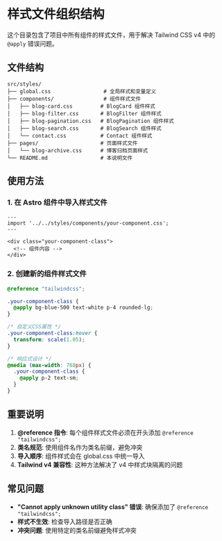 # 样式文件组织结构

这个目录包含了项目中所有组件的样式文件，用于解决 Tailwind CSS v4 中的 `@apply` 错误问题。

## 文件结构

```
src/styles/
├── global.css                 # 全局样式和变量定义
├── components/                # 组件样式文件
│   ├── blog-card.css         # BlogCard 组件样式
│   ├── blog-filter.css       # BlogFilter 组件样式
│   ├── blog-pagination.css   # BlogPagination 组件样式
│   ├── blog-search.css       # BlogSearch 组件样式
│   └── contact.css           # Contact 组件样式
├── pages/                    # 页面样式文件
│   └── blog-archive.css      # 博客归档页面样式
└── README.md                 # 本说明文件
```

## 使用方法

### 1. 在 Astro 组件中导入样式文件

```astro
---
import '../../styles/components/your-component.css';
---

<div class="your-component-class">
  <!-- 组件内容 -->
</div>
```

### 2. 创建新的组件样式文件

```css
@reference "tailwindcss";

.your-component-class {
  @apply bg-blue-500 text-white p-4 rounded-lg;
}

/* 自定义CSS属性 */
.your-component-class:hover {
  transform: scale(1.05);
}

/* 响应式设计 */
@media (max-width: 768px) {
  .your-component-class {
    @apply p-2 text-sm;
  }
}
```

## 重要说明

1. **@reference 指令**: 每个组件样式文件必须在开头添加 `@reference "tailwindcss";`
2. **类名规范**: 使用组件名作为类名前缀，避免冲突
3. **导入顺序**: 组件样式会在 global.css 中统一导入
4. **Tailwind v4 兼容性**: 这种方法解决了 v4 中样式块隔离的问题

## 常见问题

- **"Cannot apply unknown utility class" 错误**: 确保添加了 `@reference "tailwindcss";`
- **样式不生效**: 检查导入路径是否正确
- **冲突问题**: 使用特定的类名前缀避免样式冲突 